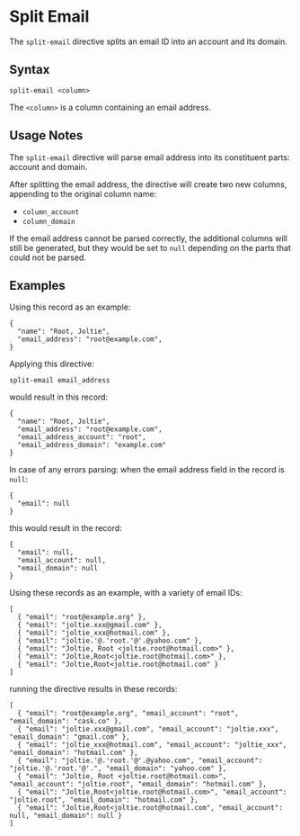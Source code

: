 # Split Email

The `split-email` directive splits an email ID into an account and its domain.


## Syntax
```
split-email <column>
```

The `<column>` is a column containing an email address.


## Usage Notes

The `split-email` directive will parse email address into its constituent parts: account
and domain.

After splitting the email address, the directive will create two new columns, appending to
the original column name:

* `column_account`
* `column_domain`

If the email address cannot be parsed correctly, the additional columns will still be
generated, but they would be set to `null` depending on the parts that could not be parsed.


## Examples

Using this record as an example:

```
{
  "name": "Root, Joltie",
  "email_address": "root@example.com",
}
```

Applying this directive:
```
split-email email_address
```

would result in this record:
```
{
  "name": "Root, Joltie",
  "email_address": "root@example.com",
  "email_address_account": "root",
  "email_address_domain": "example.com"
}
```

In case of any errors parsing: when the email address field in the record is `null`:
```
{
  "email": null
}
```

this would result in the record:
```
{
  "email": null,
  "email_account": null,
  "email_domain": null
}
```

Using these records as an example, with a variety of email IDs:
```
[
  { "email": "root@example.org" },
  { "email": "joltie.xxx@gmail.com" },
  { "email": "joltie_xxx@hotmail.com" },
  { "email": "joltie.'@.'root.'@'.@yahoo.com" },
  { "email": "Joltie, Root <joltie.root@hotmail.com>" },
  { "email": "Joltie,Root<joltie.root@hotmail.com>" },
  { "email": "Joltie,Root<joltie.root@hotmail.com" }
]
```

running the directive results in these records:
```
[
  { "email": "root@example.org", "email_account": "root", "email_domain": "cask.co" },
  { "email": "joltie.xxx@gmail.com", "email_account": "joltie.xxx", "email_domain": "gmail.com" },
  { "email": "joltie_xxx@hotmail.com", "email_account": "joltie_xxx", "email_domain": "hotmail.com" },
  { "email": "joltie.'@.'root.'@'.@yahoo.com", "email_account": "joltie.'@.'root.'@'.", "email_domain": "yahoo.com" },
  { "email": "Joltie, Root <joltie.root@hotmail.com>", "email_account": "joltie.root", "email_domain": "hotmail.com" },
  { "email": "Joltie,Root<joltie.root@hotmail.com>", "email_account": "joltie.root", "email_domain": "hotmail.com" },
  { "email": "Joltie,Root<joltie.root@hotmail.com", "email_account": null, "email_domain": null }
]
```
